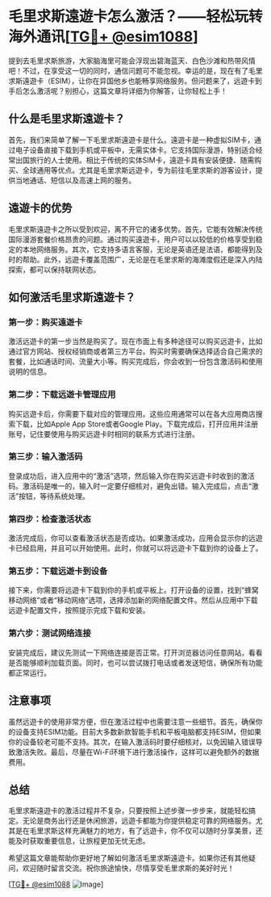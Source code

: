 # 毛里求斯遠遊卡怎么激活？——轻松玩转海外通讯[[TG💪+ @esim1088](https://t.me/s/esim1088)]

提到去毛里求斯旅游，大家脑海里可能会浮现出碧海蓝天、白色沙滩和热带风情吧！不过，在享受这一切的同时，通信问题可不能忽视。幸运的是，现在有了毛里求斯遠遊卡（ESIM），让你在异国他乡也能畅享网络服务。但问题来了，远遊卡到手后怎么激活呢？别担心，这篇文章将详细为你解答，让你轻松上手！

## 什么是毛里求斯遠遊卡？

首先，我们来简单了解一下毛里求斯遠遊卡是什么。遠遊卡是一种虚拟SIM卡，通过电子设备直接下载到手机或平板中，无需实体卡。它支持国际漫游，特别适合经常出国旅行的人士使用。相比于传统的实体SIM卡，遠遊卡具有安装便捷、随需购买、全球通用等优点。尤其是毛里求斯远遊卡，专为前往毛里求斯的游客设计，提供当地通话、短信以及高速上网的服务。

## 遠遊卡的优势

毛里求斯遠遊卡之所以受到欢迎，离不开它的诸多优势。首先，它能有效解决传统国际漫游套餐价格昂贵的问题。通过购买遠遊卡，用户可以以较低的价格享受到稳定的本地网络服务。其次，它支持多语言客服，无论是英语还是法语，都能得到及时的帮助。此外，远遊卡覆盖范围广，无论是在毛里求斯的海滩度假还是深入内陆探索，都可以保持联网状态。

## 如何激活毛里求斯遠遊卡？

### 第一步：购买遠遊卡

激活远遊卡的第一步当然是购买了。现在市面上有多种途径可以购买远遊卡，比如通过官方网站、授权经销商或者第三方平台。购买时需要确保选择适合自己需求的套餐，比如通话时间、流量大小等。购买完成后，你会收到一份包含激活码和使用说明的信息。

### 第二步：下载远遊卡管理应用

购买远遊卡后，你需要下载对应的管理应用。这些应用通常可以在各大应用商店搜索下载，比如Apple App Store或者Google Play。下载完成后，打开应用并注册账号，记住要使用与购买远遊卡时相同的联系方式进行注册。

### 第三步：输入激活码

登录成功后，进入应用中的“激活”选项，然后输入你在购买远遊卡时收到的激活码。激活码是唯一的，输入时一定要仔细核对，避免出错。输入完成后，点击“激活”按钮，等待系统处理。

### 第四步：检查激活状态

激活完成后，你可以查看激活状态是否成功。如果激活成功，应用会显示你的远遊卡已经启用，并且可以开始使用。此时，你就可以将远遊卡下载到你的设备上了。

### 第五步：下载远遊卡到设备

接下来，你需要将远遊卡下载到你的手机或平板上。打开设备的设置，找到“蜂窝移动网络”或者“移动网络”选项，选择添加新的网络配置文件。然后从应用中下载远遊卡配置文件，按照提示完成下载和安装。

### 第六步：测试网络连接

安装完成后，建议先测试一下网络连接是否正常。打开浏览器访问任意网站，看看是否能够顺利加载页面。同时，也可以尝试拨打电话或者发送短信，确保所有功能都正常运行。

## 注意事项

虽然远遊卡的使用非常方便，但在激活过程中也需要注意一些细节。首先，确保你的设备支持ESIM功能。目前大多数新款智能手机和平板电脑都支持ESIM，但如果你的设备较老可能不支持。其次，在输入激活码时要仔细核对，以免因输入错误导致激活失败。最后，尽量在Wi-Fi环境下进行激活操作，这样可以避免额外的数据费用。

## 总结

毛里求斯遠遊卡的激活过程并不复杂，只要按照上述步骤一步步来，就能轻松搞定。无论是商务出行还是休闲旅游，远遊卡都能为你提供稳定可靠的网络服务。尤其是在毛里求斯这样充满魅力的地方，有了远遊卡，你不仅可以随时分享美景，还能及时获取重要信息，让旅程更加无忧无虑。

希望这篇文章能帮助你更好地了解如何激活毛里求斯遠遊卡。如果你还有其他疑问，欢迎随时留言交流。祝你旅途愉快，尽情享受毛里求斯的美好时光！

[[TG💪+ @esim1088](https://t.me/s/esim1088) ![Image](https://i.postimg.cc/4NQfJmqS/Snipaste-2025-05-13-00-14-12.png)]